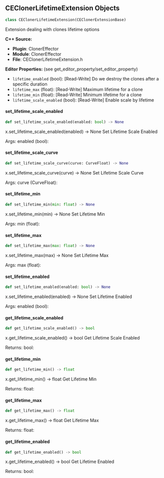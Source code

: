 ## CEClonerLifetimeExtension Objects

```python
class CEClonerLifetimeExtension(CEClonerExtensionBase)
```

Extension dealing with clones lifetime options

**C++ Source:**

- **Plugin**: ClonerEffector
- **Module**: ClonerEffector
- **File**: CEClonerLifetimeExtension.h

**Editor Properties:** (see get_editor_property/set_editor_property)

- ``lifetime_enabled`` (bool):  [Read-Write] Do we destroy the clones after a specific duration
- ``lifetime_max`` (float):  [Read-Write] Maximum lifetime for a clone
- ``lifetime_min`` (float):  [Read-Write] Minimum lifetime for a clone
- ``lifetime_scale_enabled`` (bool):  [Read-Write] Enable scale by lifetime

<a id="unreal.CEClonerLifetimeExtension.set_lifetime_scale_enabled"></a>

#### set_lifetime_scale_enabled

```python
def set_lifetime_scale_enabled(enabled: bool) -> None
```

x.set_lifetime_scale_enabled(enabled) -> None
Set Lifetime Scale Enabled

Args:
    enabled (bool):

<a id="unreal.CEClonerLifetimeExtension.set_lifetime_scale_curve"></a>

#### set_lifetime_scale_curve

```python
def set_lifetime_scale_curve(curve: CurveFloat) -> None
```

x.set_lifetime_scale_curve(curve) -> None
Set Lifetime Scale Curve

Args:
    curve (CurveFloat):

<a id="unreal.CEClonerLifetimeExtension.set_lifetime_min"></a>

#### set_lifetime_min

```python
def set_lifetime_min(min: float) -> None
```

x.set_lifetime_min(min) -> None
Set Lifetime Min

Args:
    min (float):

<a id="unreal.CEClonerLifetimeExtension.set_lifetime_max"></a>

#### set_lifetime_max

```python
def set_lifetime_max(max: float) -> None
```

x.set_lifetime_max(max) -> None
Set Lifetime Max

Args:
    max (float):

<a id="unreal.CEClonerLifetimeExtension.set_lifetime_enabled"></a>

#### set_lifetime_enabled

```python
def set_lifetime_enabled(enabled: bool) -> None
```

x.set_lifetime_enabled(enabled) -> None
Set Lifetime Enabled

Args:
    enabled (bool):

<a id="unreal.CEClonerLifetimeExtension.get_lifetime_scale_enabled"></a>

#### get_lifetime_scale_enabled

```python
def get_lifetime_scale_enabled() -> bool
```

x.get_lifetime_scale_enabled() -> bool
Get Lifetime Scale Enabled

Returns:
    bool:

<a id="unreal.CEClonerLifetimeExtension.get_lifetime_min"></a>

#### get_lifetime_min

```python
def get_lifetime_min() -> float
```

x.get_lifetime_min() -> float
Get Lifetime Min

Returns:
    float:

<a id="unreal.CEClonerLifetimeExtension.get_lifetime_max"></a>

#### get_lifetime_max

```python
def get_lifetime_max() -> float
```

x.get_lifetime_max() -> float
Get Lifetime Max

Returns:
    float:

<a id="unreal.CEClonerLifetimeExtension.get_lifetime_enabled"></a>

#### get_lifetime_enabled

```python
def get_lifetime_enabled() -> bool
```

x.get_lifetime_enabled() -> bool
Get Lifetime Enabled

Returns:
    bool:

<a id="unreal.CEClonerLineLayout"></a>